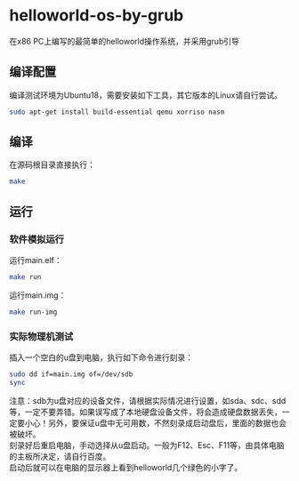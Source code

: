 # helloworld-os-by-grub
在x86 PC上编写的最简单的helloworld操作系统，并采用grub引导

## 编译配置
编译测试环境为Ubuntu18，需要安装如下工具，其它版本的Linux请自行尝试。

```bash
sudo apt-get install build-essential qemu xorriso nasm
```

## 编译
在源码根目录直接执行：

```bash
make
```

## 运行
### 软件模拟运行
运行main.elf：

```bash
make run
```

运行main.img：
```bash
make run-img
```

### 实际物理机测试
插入一个空白的u盘到电脑，执行如下命令进行刻录：

```bash
sudo dd if=main.img of=/dev/sdb
sync
```

注意：sdb为u盘对应的设备文件，请根据实际情况进行设置，如sda、sdc、sdd等，一定不要弄错。如果误写成了本地硬盘设备文件，将会造成硬盘数据丢失，一定要小心！另外，要保证u盘中无可用数，不然刻录成启动盘后，里面的数据也会被破坏。<br>
刻录好后重启电脑，手动选择从u盘启动。一般为F12、Esc、F11等，由具体电脑的主板所决定，请自行百度。<br>
启动后就可以在电脑的显示器上看到helloworld几个绿色的小字了。
